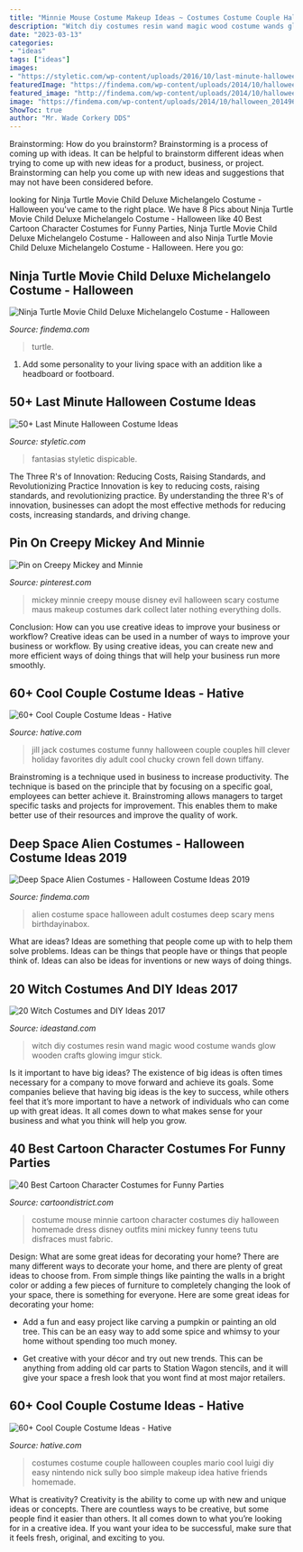 ```yaml
---
title: "Minnie Mouse Costume Makeup Ideas ~ Costumes Costume Couple Halloween Couples Mario Cool Luigi Diy Easy Nintendo Nick Sully Boo Simple Makeup Idea Hative Friends Homemade"
description: "Witch diy costumes resin wand magic wood costume wands glow wooden crafts glowing imgur stick"
date: "2023-03-13"
categories:
- "ideas"
tags: ["ideas"]
images:
- "https://styletic.com/wp-content/uploads/2016/10/last-minute-halloween-costumes/23-last-minute-halloween-costume-ideas.jpg"
featuredImage: "https://findema.com/wp-content/uploads/2014/10/halloween_20149687.jpg"
featured_image: "http://findema.com/wp-content/uploads/2014/10/halloween_20148834.jpg"
image: "https://findema.com/wp-content/uploads/2014/10/halloween_20149687.jpg"
ShowToc: true
author: "Mr. Wade Corkery DDS"
---
```



Brainstorming: How do you brainstorm?
Brainstorming is a process of coming up with ideas. It can be helpful to brainstorm different ideas when trying to come up with new ideas for a product, business, or project. Brainstorming can help you come up with new ideas and suggestions that may not have been considered before.

	

		
looking for Ninja Turtle Movie Child Deluxe Michelangelo Costume - Halloween you've came to the right place. We have 8 Pics about Ninja Turtle Movie Child Deluxe Michelangelo Costume - Halloween like 40 Best Cartoon Character Costumes for Funny Parties, Ninja Turtle Movie Child Deluxe Michelangelo Costume - Halloween and also Ninja Turtle Movie Child Deluxe Michelangelo Costume - Halloween. Here you go:
		
    
## Ninja Turtle Movie Child Deluxe Michelangelo Costume - Halloween

<img loading=lazy src="https://findema.com/wp-content/uploads/2014/10/halloween_20149687.jpg" onerror="this.onerror=null;this.src='https://tse1.mm.bing.net/th?id=OIP.K7Hv_fGl9FAl_CS1aUwbhwHaKl&amp;pid=15.1';" alt="Ninja Turtle Movie Child Deluxe Michelangelo Costume - Halloween">

_Source: findema.com_

>turtle. 

	

1. Add some personality to your living space with an addition like a headboard or footboard.

    
## 50+ Last Minute Halloween Costume Ideas

<img loading=lazy src="https://styletic.com/wp-content/uploads/2016/10/last-minute-halloween-costumes/23-last-minute-halloween-costume-ideas.jpg" onerror="this.onerror=null;this.src='https://tse4.mm.bing.net/th?id=OIP.O2wpvkoQpj7lBNpt6bIeqAHaJ4&amp;pid=15.1';" alt="50+ Last Minute Halloween Costume Ideas">

_Source: styletic.com_

>fantasias styletic dispicable. 

	

The Three R's of Innovation: Reducing Costs, Raising Standards, and Revolutionizing Practice
Innovation is key to reducing costs, raising standards, and revolutionizing practice. By understanding the three R's of innovation, businesses can adopt the most effective methods for reducing costs, increasing standards, and driving change.

    
## Pin On Creepy Mickey And Minnie

<img loading=lazy src="https://i.pinimg.com/736x/01/33/a0/0133a02c498bc764e41f4c9912ba546b--evil-disney-dark-disney.jpg" onerror="this.onerror=null;this.src='https://tse4.mm.bing.net/th?id=OIP.6xLjbE7WqqJ6e3WMpRS4ZQAAAA&amp;pid=15.1';" alt="Pin on Creepy Mickey and Minnie">

_Source: pinterest.com_

>mickey minnie creepy mouse disney evil halloween scary costume maus makeup costumes dark collect later nothing everything dolls. 

	

Conclusion: How can you use creative ideas to improve your business or workflow?
Creative ideas can be used in a number of ways to improve your business or workflow. By using creative ideas, you can create new and more efficient ways of doing things that will help your business run more smoothly.

    
## 60+ Cool Couple Costume Ideas - Hative

<img loading=lazy src="https://hative.com/wp-content/uploads/2016/10/couple-costumes/19-couple-costume-ideas-1.jpg" onerror="this.onerror=null;this.src='https://tse2.mm.bing.net/th?id=OIP.Q95b3_7qVZ3MOKJZUd2KlAHaJ1&amp;pid=15.1';" alt="60+ Cool Couple Costume Ideas - Hative">

_Source: hative.com_

>jill jack costumes costume funny halloween couple couples hill clever holiday favorites diy adult cool chucky crown fell down tiffany. 

	

Brainstroming is a technique used in business to increase productivity. The technique is based on the principle that by focusing on a specific goal, employees can better achieve it. Brainstroming allows managers to target specific tasks and projects for improvement. This enables them to make better use of their resources and improve the quality of work.

    
## Deep Space Alien Costumes - Halloween Costume Ideas 2019

<img loading=lazy src="http://findema.com/wp-content/uploads/2014/10/halloween_20148834.jpg" onerror="this.onerror=null;this.src='https://tse3.mm.bing.net/th?id=OIP.hTa7Gmm05cnm3XzeVs51SwHaKl&amp;pid=15.1';" alt="Deep Space Alien Costumes - Halloween Costume Ideas 2019">

_Source: findema.com_

>alien costume space halloween adult costumes deep scary mens birthdayinabox. 

	

What are ideas?
Ideas are something that people come up with to help them solve problems. Ideas can be things that people have or things that people think of. Ideas can also be ideas for inventions or new ways of doing things.

    
## 20 Witch Costumes And DIY Ideas 2017

<img loading=lazy src="https://ideastand.com/wp-content/uploads/2017/09/witch-costume-diy/21-witch-costume-diy-ideas-tutorials.jpg" onerror="this.onerror=null;this.src='https://tse2.mm.bing.net/th?id=OIP.oojuHvGP7PkX1Li6QyepDAHaJ3&amp;pid=15.1';" alt="20 Witch Costumes and DIY Ideas 2017">

_Source: ideastand.com_

>witch diy costumes resin wand magic wood costume wands glow wooden crafts glowing imgur stick. 

	

Is it important to have big ideas?
The existence of big ideas is often times necessary for a company to move forward and achieve its goals. Some companies believe that having big ideas is the key to success, while others feel that it’s more important to have a network of individuals who can come up with great ideas. It all comes down to what makes sense for your business and what you think will help you grow.

    
## 40 Best Cartoon Character Costumes For Funny Parties

<img loading=lazy src="http://cartoondistrict.com/wp-content/uploads/2014/11/Best-cartoon-character-costumes18.jpg" onerror="this.onerror=null;this.src='https://tse2.mm.bing.net/th?id=OIP.5bXPYUFi-vr0FJQ2Ogwx8AHaNK&amp;pid=15.1';" alt="40 Best Cartoon Character Costumes for Funny Parties">

_Source: cartoondistrict.com_

>costume mouse minnie cartoon character costumes diy halloween homemade dress disney outfits mini mickey funny teens tutu disfraces must fabric. 

	

Design: What are some great ideas for decorating your home?
There are many different ways to decorate your home, and there are plenty of great ideas to choose from. From simple things like painting the walls in a bright color or adding a few pieces of furniture to completely changing the look of your space, there is something for everyone. Here are some great ideas for decorating your home: 
- Add a fun and easy project like carving a pumpkin or painting an old tree. This can be an easy way to add some spice and whimsy to your home without spending too much money. 

- Get creative with your décor and try out new trends. This can be anything from adding old car parts to Station Wagon stencils, and it will give your space a fresh look that you wont find at most major retailers.

    
## 60+ Cool Couple Costume Ideas - Hative

<img loading=lazy src="https://hative.com/wp-content/uploads/2016/10/couple-costumes/28-couple-costume-ideas-1.jpg" onerror="this.onerror=null;this.src='https://tse1.mm.bing.net/th?id=OIP.e5V-Crr4F9YWCDdKCbGKogHaP2&amp;pid=15.1';" alt="60+ Cool Couple Costume Ideas - Hative">

_Source: hative.com_

>costumes costume couple halloween couples mario cool luigi diy easy nintendo nick sully boo simple makeup idea hative friends homemade. 

	

What is creativity?
Creativity is the ability to come up with new and unique ideas or concepts. There are countless ways to be creative, but some people find it easier than others. It all comes down to what you’re looking for in a creative idea. If you want your idea to be successful, make sure that it feels fresh, original, and exciting to you.

